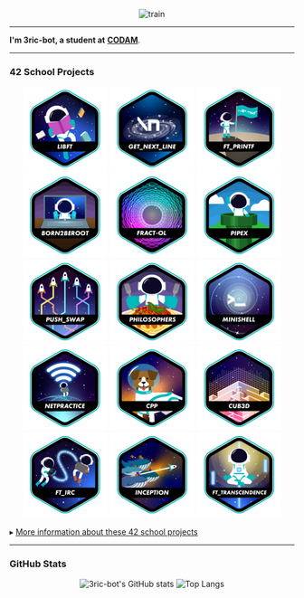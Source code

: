 <div align="center">

![train](https://github.com/user-attachments/assets/933c328b-40c3-4e49-9698-ff8506b16a3b)

</div>

---

**I'm 3ric-bot, a student at** [**CODAM**](https://www.codam.nl/).

---

### 42 School Projects
<div align="center">

<a href="https://github.com/3ric-bot/Libft">![42 Badge](https://github.com/3ric-bot/3ric-bot/blob/main/badges/libfte.png)</a>
<a href="https://github.com/3ric-bot/get_next_line">![42 Badge](https://github.com/3ric-bot/3ric-bot/blob/main/badges/get_next_linee.png)</a>
<a href="https://github.com/3ric-bot/ft_printf">![42 Badge](https://github.com/3ric-bot/3ric-bot/blob/main/badges/ft_printfe.png)</a>
<a href="https://github.com/3ric-bot/Born2beroot">![42 Badge](https://github.com/3ric-bot/3ric-bot/blob/main/badges/born2beroote.png)</a>
<a href="https://github.com/3ric-bot/fract-ol">![42 Badge](https://github.com/3ric-bot/3ric-bot/blob/main/badges/fract-ole.png)</a>
<a href="https://github.com/3ric-bot/pipex">![42 Badge](https://github.com/3ric-bot/3ric-bot/blob/main/badges/pipexe.png)</a>
<a href="https://github.com/3ric-bot/push_swap">![42 Badge](https://github.com/3ric-bot/3ric-bot/blob/main/badges/push_swape.png)</a>
<a href="https://github.com/3ric-bot/philosophers">![42 Badge](https://github.com/3ric-bot/3ric-bot/blob/main/badges/philosopherse.png)</a>
<a href="https://github.com/3ric-bot/minishell">![42 Badge](https://github.com/3ric-bot/3ric-bot/blob/main/badges/minishelle.png)</a>
<a href="https://github.com/3ric-bot/net_practice">![42 Badge](https://github.com/3ric-bot/3ric-bot/blob/main/badges/netpracticee.png)</a>
<a href="https://github.com/3ric-bot/Cpp_Modules">![42 Badge](https://github.com/3ric-bot/3ric-bot/blob/main/badges/cppe.png)</a>
<a href="https://github.com/3ric-bot/cub3D">![42 Badge](https://github.com/3ric-bot/3ric-bot/blob/main/badges/cub3de.png)</a>
<a href="https://github.com/3ric-bot/ft_irc">![42 Badge](https://github.com/3ric-bot/3ric-bot/blob/main/badges/ft_irce.png)</a>
<a href="https://github.com/3ric-bot/inception">![42 Badge](https://github.com/3ric-bot/3ric-bot/blob/main/badges/inceptione.png)</a>
<a href="https://github.com/3ric-bot/ft_transcendance">![42 Badge](https://github.com/3ric-bot/3ric-bot/blob/main/badges/ft_transcendencee.png)</a>

<!-- 
<a href="">![42 Badge](https://github.com/mcombeau/mcombeau/blob/main/42_badges/so_longn.png)</a>
<a href="">![42 Badge](https://github.com/mcombeau/mcombeau/blob/main/42_badges/fdfn.png)</a> 
<a href="">![42 Badge](https://github.com/mcombeau/mcombeau/blob/main/42_badges/minitalkn.png)</a>
<a href="">![42 Badge](https://github.com/mcombeau/mcombeau/blob/main/42_badges/minirtn.png)</a>
<a href="">![42 Badge](https://github.com/mcombeau/mcombeau/blob/main/42_badges/ft_containersn.png)</a>
<a href="">![42 Badge](https://github.com/mcombeau/mcombeau/blob/main/42_badges/ft_servicesn.png)</a>
<a href="">![42 Badge](https://github.com/mcombeau/mcombeau/blob/main/42_badges/webservn.png)</a>

<a href="">![42 Badge](https://github.com/mcombeau/mcombeau/blob/main/42_badges/ft_transcendencen.png)</a>
<a href="">![42 Badge](https://github.com/mcombeau/mcombeau/blob/main/42_badges/common_coren.png)</a>
-->
</div>

&#9656; [More information about these 42 school projects]([https://github.com/3ric-bot/42_core_projects])

---

### GitHub Stats

<div align="center">

![3ric-bot's GitHub stats](https://github-readme-stats.vercel.app/api?username=3ric-bot&show_icons=true&theme=tokyonight&show_icons=true)
![Top Langs](https://github-readme-stats.vercel.app/api/top-langs/?username=3ric-bot&layout=compact&theme=tokyonight&size_weight=0.5&count_weight=0.5)
</div>
